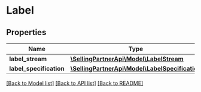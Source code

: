 # Label

## Properties
Name | Type | Description | Notes
------------ | ------------- | ------------- | -------------
**label_stream** | [**\SellingPartnerApi\Model\LabelStream**](LabelStream.md) |  | [optional] 
**label_specification** | [**\SellingPartnerApi\Model\LabelSpecification**](LabelSpecification.md) |  | [optional] 

[[Back to Model list]](../README.md#documentation-for-models) [[Back to API list]](../README.md#documentation-for-api-endpoints) [[Back to README]](../README.md)


